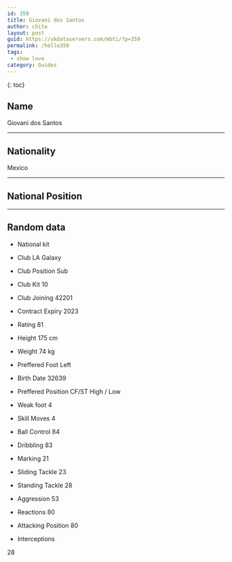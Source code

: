 ```yaml
---
id: 359
title: Giovani dos Santos
author: chito
layout: post
guid: https://ukdataservers.com/mbti/?p=359
permalink: /hello359
tags:
 - show love
category: Guides
---
```



{: toc}

## Name  
Giovani dos Santos 

* * *

## Nationality  
Mexico 

* * *

## National Position 

* * *

## Random data 

  * National kit 
  * Club 
LA Galaxy 

  * Club Position 
Sub 

  * Club Kit 
10 

  * Club Joining 
42201 

  * Contract Expiry 
2023 

  * Rating 
81 

  * Height 
175 cm 

  * Weight 
74 kg 

  * Preffered Foot 
Left 

  * Birth Date 
32639 

  * Preffered Position 
CF/ST High / Low 

  * Weak foot 
4 

  * Skill Moves 
4 

  * Ball Control 
84 

  * Dribbling 
83 

  * Marking 
21 

  * Sliding Tackle 
23 

  * Standing Tackle 
28 

  * Aggression 
53 

  * Reactions 
80 

  * Attacking Position 
80 

  * Interceptions 

28